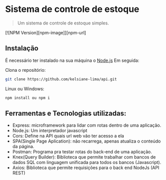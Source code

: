 # Sistema de controle de estoque
> Um sistema de controle de estoque simples.

[![NPM Version][npm-image]][npm-url]


## Instalação
É necessário ter instalado na sua máquina o [Node.js](https://nodejs.org/en/)
Em seguida:

Clona o repositório:
```sh
git clone https://github.com/kelsiane-lima/api.git
```
Linux ou Windows:

```sh
npm install ou npm i
```

## Ferramentas e Tecnologias utilizadas:

- Express: microframework para lidar com rotas dentro de uma aplicação.
- Node.js: Um interpretador javascript
- Cors: Define na API quais url web vão ter acesso a ela
- SPA(Single Page Aplication): não recarrega, apenas atualiza o conteúdo da página.
- Postman: Programa pra testar rotas do back-end de uma aplicação.
- Knex(Query Builder): Biblioteca que permite trabalhar com bancos de dados SQL com linguagem unificada para todos os bancos (Javascript).
- Axios: Biblioteca que permite requisições para o back end NodeJs (API REST)
